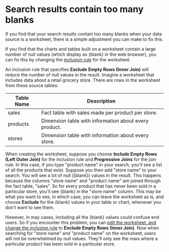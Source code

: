 # Search results contain too many blanks

If you find that your search results contain too many blanks when your data source is a worksheet, there is a simple adjustment you can make to fix this.

If you find that the charts and tables built on a worksheet contain a large number of null values \(which display as \{blank\} in the web browser\), you can fix this by changing the [inclusion rule](../worksheets/about_inclusion_rule.html#) for the worksheet.

An inclusion rule that specifies **Exclude Empty Rows \(Inner Join\)** will reduce the number of null values in the result. Imagine a worksheet that includes data about a retail grocery store. There are rows in the worksheet from these source tables:

|Table Name|Description|
|----------|-----------|
|sales|Fact table with sales made per product per store.|
|products|Dimension table with information about every product.|
|stores|Dimension table with information about every store.|

When creating the worksheet, suppose you choose **Include Empty Rows \(Left Outer Join\)** for the inclusion rule and **Progressive Joins** for the join rule. In this case, if you type "product name" in your search, you'll see a list of all the products that exist. Suppose you then add "store name" to your search. You will see a lot of null \(\{blank\}\) values in the result. This happens because the columns "store name" and "product name" are joined through the fact table, "sales". So for every product that has never been sold in a particular store, you'll see \{blank\} in the "store name" column. This may be what you want to see, in which case, you can leave the worksheet as is, and choose **Exclude** for the \{blank\} values in your table or chart, whenever you don't want to see them.

However, in may cases, including all the \{blank\} values could confuse end users. So if you encounter this problem, you can [edit the worksheet, and change the inclusion rule](../worksheets/change_inclusion_rule.html#) to **Exclude Empty Rows \(Inner Join\)**. Now when searching for "store name" and "product name" on the worksheet, users will not be overwhelmed by null values. They'll only see the rows where a particular product has been sold in a particular store.


